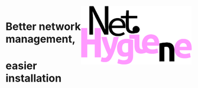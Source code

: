 <img align="right" src="./image/logo.png" alt="logo" width=300cm>

# Better network management, 
# easier installation

